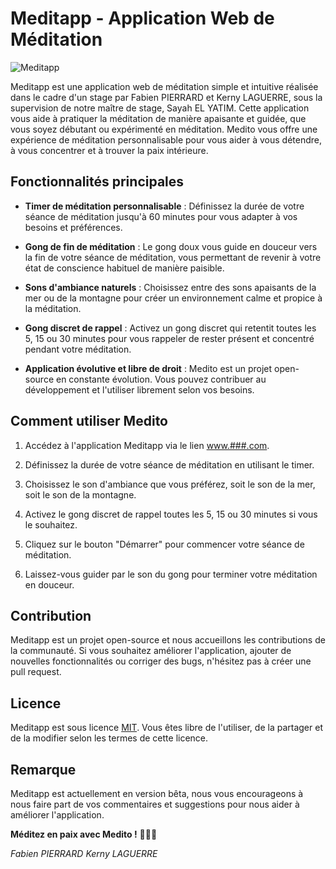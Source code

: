 # Meditapp - Application Web de Méditation

![Meditapp](link-to-your-logo.png)

Meditapp est une application web de méditation simple et intuitive réalisée dans le cadre d'un stage par Fabien PIERRARD et Kerny LAGUERRE, sous la supervision de notre maître de stage, Sayah EL YATIM. Cette application vous aide à pratiquer la méditation de manière apaisante et guidée, que vous soyez débutant ou expérimenté en méditation. Medito vous offre une expérience de méditation personnalisable pour vous aider à vous détendre, à vous concentrer et à trouver la paix intérieure.

## Fonctionnalités principales

- **Timer de méditation personnalisable** : Définissez la durée de votre séance de méditation jusqu'à 60 minutes pour vous adapter à vos besoins et préférences.

- **Gong de fin de méditation** : Le gong doux vous guide en douceur vers la fin de votre séance de méditation, vous permettant de revenir à votre état de conscience habituel de manière paisible.

- **Sons d'ambiance naturels** : Choisissez entre des sons apaisants de la mer ou de la montagne pour créer un environnement calme et propice à la méditation.

- **Gong discret de rappel** : Activez un gong discret qui retentit toutes les 5, 15 ou 30 minutes pour vous rappeler de rester présent et concentré pendant votre méditation.

- **Application évolutive et libre de droit** : Medito est un projet open-source en constante évolution. Vous pouvez contribuer au développement et l'utiliser librement selon vos besoins.

## Comment utiliser Medito

1. Accédez à l'application Meditapp via le lien [www.###.com](https://www.#.com).

2. Définissez la durée de votre séance de méditation en utilisant le timer.

3. Choisissez le son d'ambiance que vous préférez, soit le son de la mer, soit le son de la montagne.

4. Activez le gong discret de rappel toutes les 5, 15 ou 30 minutes si vous le souhaitez.

5. Cliquez sur le bouton "Démarrer" pour commencer votre séance de méditation.

6. Laissez-vous guider par le son du gong pour terminer votre méditation en douceur.

## Contribution

Meditapp est un projet open-source et nous accueillons les contributions de la communauté. Si vous souhaitez améliorer l'application, ajouter de nouvelles fonctionnalités ou corriger des bugs, n'hésitez pas à créer une pull request.

## Licence

Meditapp est sous licence [MIT](https://opensource.org/licenses/MIT). Vous êtes libre de l'utiliser, de la partager et de la modifier selon les termes de cette licence.

## Remarque

Meditapp est actuellement en version bêta, nous vous encourageons à nous faire part de vos commentaires et suggestions pour nous aider à améliorer l'application.

**Méditez en paix avec Medito !** 🧘‍♀️🌿

*Fabien PIERRARD*
*Kerny LAGUERRE*
